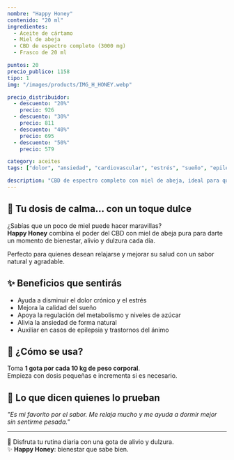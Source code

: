 ```yaml
---
nombre: "Happy Honey"
contenido: "20 ml"
ingredientes:
  - Aceite de cártamo
  - Miel de abeja
  - CBD de espectro completo (3000 mg)
  - Frasco de 20 ml

puntos: 20
precio_publico: 1158
tipo: 1
img: "/images/products/IMG_H_HONEY.webp"

precio_distribuidor:
  - descuento: "20%"
    precio: 926
  - descuento: "30%"
    precio: 811
  - descuento: "40%"
    precio: 695
  - descuento: "50%"
    precio: 579

category: aceites
tags: ["dolor", "ansiedad", "cardiovascular", "estrés", "sueño", "epilepsia", "obesidad", "metabolismo"]

description: "CBD de espectro completo con miel de abeja, ideal para quienes buscan una opción natural con un toque dulce. 3000 mg de CBD en 20 ml."
---
```


## 🍯 Tu dosis de calma... con un toque dulce

¿Sabías que un poco de miel puede hacer maravillas?  
**Happy Honey** combina el poder del CBD con miel de abeja pura para darte un momento de bienestar, alivio y dulzura cada día.

Perfecto para quienes desean relajarse y mejorar su salud con un sabor natural y agradable.

## ✨ Beneficios que sentirás

- Ayuda a disminuir el dolor crónico y el estrés  
- Mejora la calidad del sueño  
- Apoya la regulación del metabolismo y niveles de azúcar  
- Alivia la ansiedad de forma natural  
- Auxiliar en casos de epilepsia y trastornos del ánimo

## 🧴 ¿Cómo se usa?

Toma **1 gota por cada 10 kg de peso corporal**.  
Empieza con dosis pequeñas e incrementa si es necesario.

## 💬 Lo que dicen quienes lo prueban

_"Es mi favorito por el sabor. Me relaja mucho y me ayuda a dormir mejor sin sentirme pesada."_

---

💛 Disfruta tu rutina diaria con una gota de alivio y dulzura.  
✨ **Happy Honey**: bienestar que sabe bien.
